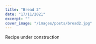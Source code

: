 ```yaml
---
title: "Bread 2"
date: "17/11/2021"
excerpt: ""
cover_image: "/images/posts/bread2.jpg"
---
```


Recipe under construction
